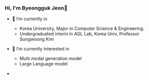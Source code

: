 ### Hi, I'm Byeongguk Jeon👋

- 🔭 I’m currently in
  - Korea University, Major in Computer Science & Engineering.
  - Undergraduated interin in AGL Lab, Korea Univ, Professor Sungwoong Kim
    
- 🌱 I’m currently interested in
  - Multi modal generation model
  - Large Language model


<!--
**byeongGuks/byeongGuks** is a ✨ _special_ ✨ repository because its `README.md` (this file) appears on your GitHub profile.

Here are some ideas to get you started:

- 🔭 I’m currently working on ...
- 🌱 I’m currently learning ...
- 👯 I’m looking to collaborate on ...
- 🤔 I’m looking for help with ...
- 💬 Ask me about ...
- 📫 How to reach me: ...
- 😄 Pronouns: ...
- ⚡ Fun fact: ...

-->

- <!--🔭 I’m currently working on lab intern in DMIS lab (Data Mining and Information Systems Lab) -->
